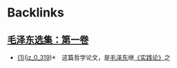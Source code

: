 
# Backlinks
## [毛泽东选集：第一卷](毛泽东选集：第一卷.md)
- [(1)]((1).md)([jz_0_319](jz_0_319.md))*　这篇哲学论文，是[毛泽东](毛泽东.md)继[《实践论》](《实践论》.md)之

